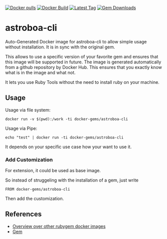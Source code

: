 [![Docker pulls](https://img.shields.io/docker/pulls/rubygem/astroboa-cli.svg)](https://hub.docker.com/r/rubygem/astroboa-cli/)
[![Docker Build](https://img.shields.io/docker/automated/rubygem/astroboa-cli.svg)](https://hub.docker.com/r/rubygem/astroboa-cli/)
[![Latest Tag](https://img.shields.io/github/tag/docker-rubygem/astroboa-cli.svg)](https://hub.docker.com/r/rubygem/astroboa-cli/)
[![Gem Downloads](https://img.shields.io/gem/dt/astroboa-cli.svg)](https://rubygems.org/gems/astroboa-cli/)
# astroboa-cli

Auto-Generated Docker image for astroboa-cli to allow simple usage without installation.
It is in sync with the original gem.

This allows to use a specific version of your favorite gem and ensures that this image will be supported in future.
The image is generated automatically from a github repository by Docker Hub.
This ensures that you exactly know what is in the image and what not.

It lets you use Ruby Tools without the need to install ruby on your machine.

## Usage

Usage via file system:

`docker run -v $(pwd):/work -ti docker-gems/astroboa-cli`

Usage via Pipe:

`echo "test" | docker run -ti docker-gems/astroboa-cli`

It depends on your specific use case how your want to use it.

### Add Customization

For extension, it could be used as base image.

So instead of struggeling with the installation of a gem, just write

`FROM docker-gems/astroboa-cli`

Then add the customization.

## References

 - [Overview over other rubygem docker images](https://github.com/thinkbot/docker-rubygem)
 - [Gem](https://rubygems.org/gems/astroboa-cli/)
